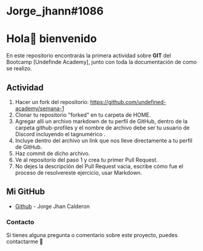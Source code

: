# Jorge_jhann#1086

# Hola👋 bienvenido
En este repositorio encontrarás la primera actividad sobre **GIT** del Bootcamp [Undefinde Academy], junto con toda la documentación de como se realizo.

## Actividad

1. Hacer un fork del repositorio: https://github.com/undefined-academy/semana-1
2. Clonar tu repositorio "forked" en tu carpeta de HOME.
3. Agregar allí un archivo markdown de tu perfil de GitHub, dentro de la carpeta github-profiles y el nombre de archivo debe ser tu usuario de Discord incluyendo el tagnumérico .
4. Incluye dentro del archivo un link que nos lleve directamente a tu perfil de GitHub.
5. Haz commit de dicho archivo.
6. Ve al repositorio del paso 1 y crea tu primer Pull Request.
7. No dejes la descripción del Pull Request vacia, escribe cómo fue el proceso de resolvereste ejercicio, usar Markdown.


## Mi GitHub
- [Github] - Jorge Jhan Calderon


### Contacto 
Si tienes alguna pregunta o comentario sobre este proyecto, puedes contactarme 📩 



[Github]:<https://github.com/JorgeJhan>